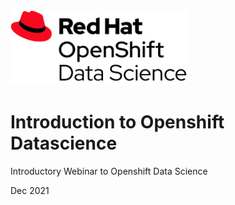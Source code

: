 
<img src="logo.png" height="120">

# Introduction to Openshift Datascience
Introductory Webinar to Openshift Data Science

Dec 2021
